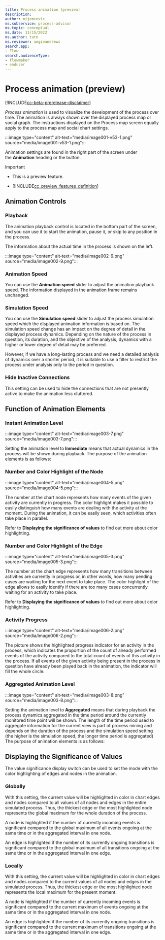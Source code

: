```yaml
---
title: Process animation (preview)
description:
author: nijemcevic
ms.subservice: process-advisor
ms.topic: conceptual
ms.date: 11/15/2022
ms.author: tatn
ms.reviewer: angieandrews
search.app:
- Flow
search.audienceType:
- flowmaker
- enduser
---
```


# Process animation (preview)

[!INCLUDE[cc-beta-prerelease-disclaimer](./includes/cc-beta-prerelease-disclaimer.md)]

*Process animation* is used to visualize the development of the process over time. The animation is always shown over the displayed process map or social graph. The instructions displayed on the Process map screen equally apply to the process map and social chart settings.

:::image type="content" alt-text="media/image001-v53-1.png" source="media/image001-v53-1.png":::

Animation settings are found in the right part of the screen under the **Animation** heading or the button.

> [!IMPORTANT]
> - This is a preview feature.
>
> - [!INCLUDE[cc_preview_features_definition](includes/cc-preview-features-definition.md)]

## Animation Controls

### Playback

The animation playback control is located in the bottom part of the screen, and you can use it to start the animation, pause it, or skip to any position in the process.

The information about the actual time in the process is shown on the left.

:::image type="content" alt-text="media/image002-9.png" source="media/image002-9.png":::

### Animation Speed

You can use the **Animation speed** slider to adjust the animation playback speed. The information displayed in the animation frame remains unchanged.

### Simulation Speed

You can use the **Simulation speed** slider to adjust the process simulation speed which the displayed animation information is based on. The simulation speed change has an impact on the degree of detail in the displayed process dynamics. Depending on the nature of the process in question, its duration, and the objective of the analysis, dynamics with a higher or lower degree of detail may be preferred.

However, if we have a long-lasting process and we need a detailed analysis of dynamics over a shorter period, it is suitable to use a filter to restrict the process under analysis only to the period in question.

### Hide Inactive Connections

This setting can be used to hide the connections that are not presently active to make the animation less cluttered.

## Function of Animation Elements

### Instant Animation Level

:::image type="content" alt-text="media/image003-7.png" source="media/image003-7.png":::

Setting the animation level to **Immediate** means that actual dynamics in the process will be shown during playback. The purpose of the animation elements is as follows:

### Number and Color Highlight of the Node

:::image type="content" alt-text="media/image004-5.png" source="media/image004-5.png":::

The number at the chart node represents how many events of the given activity are currently in progress. The color highlight makes it possible to easily distinguish how many events are dealing with the activity at the moment. During the animation, it can be easily seen, which activities often take place in parallel.

Refer to **Displaying the significance of values** to find out more about color highlighting.

### Number and Color Highlight of the Edge

:::image type="content" alt-text="media/image005-3.png" source="media/image005-3.png":::

The number at the chart edge represents how many transitions between activities are currently in progress or, in other words, how many pending cases are waiting for the next event to take place. The color highlight of the edge allows to easily identify if there are too many cases concurrently waiting for an activity to take place.

Refer to **Displaying the significance of values** to find out more about color highlighting.

### Activity Progress

:::image type="content" alt-text="media/image006-2.png" source="media/image006-2.png":::

The picture shows the highlighted progress indicator for an activity in the process, which indicates the proportion of the count of already performed events of the activity compared to the total count of events of this activity in the process. If all events of the given activity being present in the process in question have already been played back in the animation, the indicator will fill the whole circle.

### Aggregated Animation Level

:::image type="content" alt-text="media/image003-8.png" source="media/image003-8.png":::

Setting the animation level to **Aggregated** means that during playback the process dynamics aggregated in the time period around the currently monitored time point will be shown. The length of the time period used to aggregate information for the current view is part of process mining and depends on the duration of the process and the simulation speed setting (the higher is the simulation speed, the longer time period is aggregated) The purpose of animation elements is as follows:

## Displaying the Significance of Values

The value significance display switch can be used to set the mode with the color highlighting of edges and nodes in the animation.

### Globally

With this setting, the current value will be highlighted in color in chart edges and nodes compared to all values of all nodes and edges in the entire simulated process. Thus, the thickest edge or the most highlighted node represents the global maximum for the whole duration of the process.

A node is highlighted if the number of currently incoming events is significant compared to the global maximum of all events ongoing at the same time or in the aggregated interval in one node.

An edge is highlighted if the number of its currently ongoing transitions is significant compared to the global maximum of all transitions ongoing at the same time or in the aggregated interval in one edge.

### Locally

With this setting, the current value will be highlighted in color in chart edges and nodes compared to the current values of all nodes and edges in the simulated process. Thus, the thickest edge or the most highlighted node represents the local maximum for the present moment.

A node is highlighted if the number of currently incoming events is significant compared to the current maximum of events ongoing at the same time or in the aggregated interval in one node.

An edge is highlighted if the number of its currently ongoing transitions is significant compared to the current maximum of transitions ongoing at the same time or in the aggregated interval in one edge.


